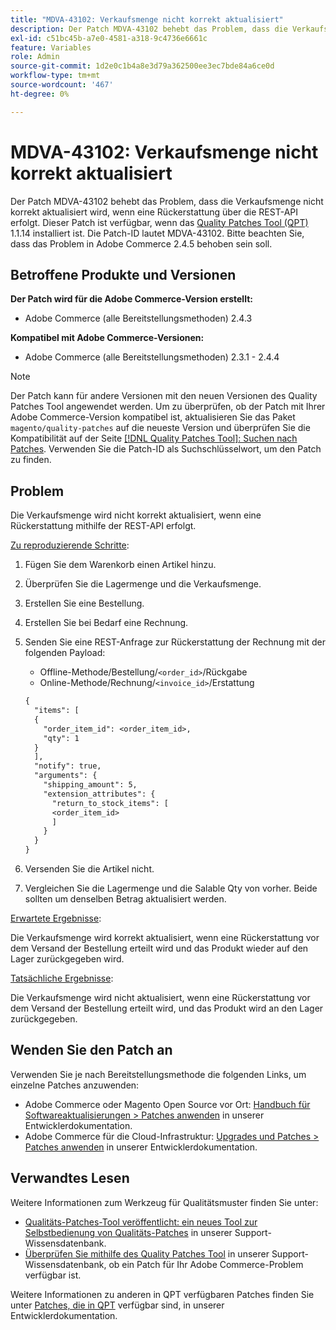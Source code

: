 ```yaml
---
title: "MDVA-43102: Verkaufsmenge nicht korrekt aktualisiert"
description: Der Patch MDVA-43102 behebt das Problem, dass die Verkaufsmenge nicht korrekt aktualisiert wird, wenn eine Rückerstattung über die REST-API erfolgt. Dieser Patch ist verfügbar, wenn das [Quality Patches Tool (QPT)](/help/announcements/adobe-commerce-announcements/magento-quality-patches-released-new-tool-to-self-serve-quality-patches.md) 1.1.14 installiert ist. Die Patch-ID lautet MDVA-43102. Bitte beachten Sie, dass das Problem in Adobe Commerce 2.4.5 behoben sein soll.
exl-id: c51bc45b-a7e0-4581-a318-9c4736e6661c
feature: Variables
role: Admin
source-git-commit: 1d2e0c1b4a8e3d79a362500ee3ec7bde84a6ce0d
workflow-type: tm+mt
source-wordcount: '467'
ht-degree: 0%

---
```


# MDVA-43102: Verkaufsmenge nicht korrekt aktualisiert

Der Patch MDVA-43102 behebt das Problem, dass die Verkaufsmenge nicht korrekt aktualisiert wird, wenn eine Rückerstattung über die REST-API erfolgt. Dieser Patch ist verfügbar, wenn das [Quality Patches Tool (QPT)](/help/announcements/adobe-commerce-announcements/magento-quality-patches-released-new-tool-to-self-serve-quality-patches.md) 1.1.14 installiert ist. Die Patch-ID lautet MDVA-43102. Bitte beachten Sie, dass das Problem in Adobe Commerce 2.4.5 behoben sein soll.

## Betroffene Produkte und Versionen

**Der Patch wird für die Adobe Commerce-Version erstellt:**

* Adobe Commerce (alle Bereitstellungsmethoden) 2.4.3

**Kompatibel mit Adobe Commerce-Versionen:**

* Adobe Commerce (alle Bereitstellungsmethoden) 2.3.1 - 2.4.4

>[!NOTE]
>
>Der Patch kann für andere Versionen mit den neuen Versionen des Quality Patches Tool angewendet werden. Um zu überprüfen, ob der Patch mit Ihrer Adobe Commerce-Version kompatibel ist, aktualisieren Sie das Paket `magento/quality-patches` auf die neueste Version und überprüfen Sie die Kompatibilität auf der Seite [[!DNL Quality Patches Tool]: Suchen nach Patches](https://devdocs.magento.com/quality-patches/tool.html#patch-grid). Verwenden Sie die Patch-ID als Suchschlüsselwort, um den Patch zu finden.

## Problem

Die Verkaufsmenge wird nicht korrekt aktualisiert, wenn eine Rückerstattung mithilfe der REST-API erfolgt.

<u>Zu reproduzierende Schritte</u>:

1. Fügen Sie dem Warenkorb einen Artikel hinzu.
1. Überprüfen Sie die Lagermenge und die Verkaufsmenge.
1. Erstellen Sie eine Bestellung.
1. Erstellen Sie bei Bedarf eine Rechnung.
1. Senden Sie eine REST-Anfrage zur Rückerstattung der Rechnung mit der folgenden Payload:

   * Offline-Methode/Bestellung/`<order_id>`/Rückgabe
   * Online-Methode/Rechnung/`<invoice_id>`/Erstattung

   ```rest
   {
     "items": [
     {
       "order_item_id": <order_item_id>,
       "qty": 1
     }
     ],
     "notify": true,
     "arguments": {
       "shipping_amount": 5,
       "extension_attributes": {
         "return_to_stock_items": [
         <order_item_id>
         ]
       }
     }
   }
   ```

1. Versenden Sie die Artikel nicht.
1. Vergleichen Sie die Lagermenge und die Salable Qty von vorher. Beide sollten um denselben Betrag aktualisiert werden.

<u>Erwartete Ergebnisse</u>:

Die Verkaufsmenge wird korrekt aktualisiert, wenn eine Rückerstattung vor dem Versand der Bestellung erteilt wird und das Produkt wieder auf den Lager zurückgegeben wird.

<u>Tatsächliche Ergebnisse</u>:

Die Verkaufsmenge wird nicht aktualisiert, wenn eine Rückerstattung vor dem Versand der Bestellung erteilt wird, und das Produkt wird an den Lager zurückgegeben.

## Wenden Sie den Patch an

Verwenden Sie je nach Bereitstellungsmethode die folgenden Links, um einzelne Patches anzuwenden:

* Adobe Commerce oder Magento Open Source vor Ort: [Handbuch für Softwareaktualisierungen > Patches anwenden](https://devdocs.magento.com/guides/v2.4/comp-mgr/patching/mqp.html) in unserer Entwicklerdokumentation.
* Adobe Commerce für die Cloud-Infrastruktur: [Upgrades und Patches > Patches anwenden](https://devdocs.magento.com/cloud/project/project-patch.html) in unserer Entwicklerdokumentation.

## Verwandtes Lesen

Weitere Informationen zum Werkzeug für Qualitätsmuster finden Sie unter:

* [Qualitäts-Patches-Tool veröffentlicht: ein neues Tool zur Selbstbedienung von Qualitäts-Patches](/help/announcements/adobe-commerce-announcements/magento-quality-patches-released-new-tool-to-self-serve-quality-patches.md) in unserer Support-Wissensdatenbank.
* [Überprüfen Sie mithilfe des Quality Patches Tool](/help/support-tools/patches-available-in-qpt-tool/check-patch-for-magento-issue-with-magento-quality-patches.md) in unserer Support-Wissensdatenbank, ob ein Patch für Ihr Adobe Commerce-Problem verfügbar ist.

Weitere Informationen zu anderen in QPT verfügbaren Patches finden Sie unter [Patches, die in QPT](https://devdocs.magento.com/quality-patches/tool.html#patch-grid) verfügbar sind, in unserer Entwicklerdokumentation.
